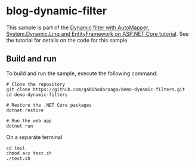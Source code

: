 # blog-dynamic-filter
This sample is part of the [Dynamic filter with AutoMapper, System.Dynamic.Linq and EntityFramework on ASP.NET Core tutorial](https://hodo.dev/posts/post-03-dynamic-filter-ef/). See the tutorial for details on the code for this sample.

## Build and run

To build and run the sample, execute the following command:

```console
# Clone the repository
git clone https://github.com/gabihodoroaga/demo-dynamic-filters.git
cd demo-dynamic-filters

# Restore the .NET Core packages
dotnet restore

# Run the web app
dotnet run

```

On a separate terminal
```console
cd test
chmod a+x test.sh
./test.sh
```
